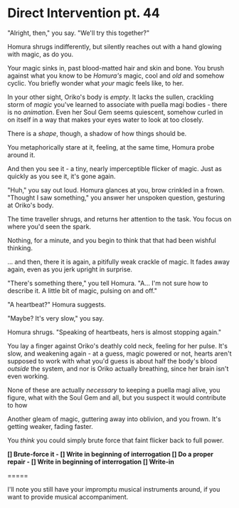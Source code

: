 # Direct Intervention pt. 44

"Alright, then," you say. "We'll try this together?"

Homura shrugs indifferently, but silently reaches out with a hand glowing with magic, as do you.

Your magic sinks in, past blood-matted hair and skin and bone. You brush against what you know to be *Homura's* magic, cool and *old* and somehow cyclic. You briefly wonder what *your* magic feels like, to her.

In your other sight, Oriko's body is *empty*. It lacks the sullen, crackling storm of *magic* you've learned to associate with puella magi bodies - there is no *animation*. Even her Soul Gem seems quiescent, somehow curled in on itself in a way that makes your eyes water to look at too closely.

There is a *shape*, though, a shadow of how things should be.

You metaphorically stare at it, feeling, at the same time, Homura probe around it.

And then you see it - a tiny, nearly imperceptible flicker of magic. Just as quickly as you see it, it's gone again.

"Huh," you say out loud. Homura glances at you, brow crinkled in a frown. "Thought I saw something," you answer her unspoken question, gesturing at Oriko's body.

The time traveller shrugs, and returns her attention to the task. You focus on where you'd seen the spark.

Nothing, for a minute, and you begin to think that that had been wishful thinking.

... and then, there it is again, a pitifully weak crackle of magic. It fades away again, even as you jerk upright in surprise.

"There's something there," you tell Homura. "A... I'm not sure how to describe it. A little bit of magic, pulsing on and off."

"A heartbeat?" Homura suggests.

"Maybe? It's very slow," you say.

Homura shrugs. "Speaking of heartbeats, hers is almost stopping again."

You lay a finger against Oriko's deathly cold neck, feeling for her pulse. It's slow, and weakening again - at a guess, magic powered or not, hearts aren't supposed to work with what you'd guess is about half the body's blood *outside* the system, and nor is Oriko actually breathing, since her brain isn't even working.

None of these are actually *necessary* to keeping a puella magi alive, you figure, what with the Soul Gem and all, but you suspect it would contribute to how

Another gleam of magic, guttering away into oblivion, and you frown. It's getting weaker, fading faster.

You *think* you could simply brute force that faint flicker back to full power.

**\[] Brute-force it
\- \[] Write in beginning of interrogation
\[] Do a proper repair
\- \[] Write in beginning of interrogation
\[] Write-in**

\=====​

I'll note you still have your impromptu musical instruments around, if you want to provide musical accompaniment.
